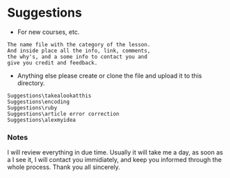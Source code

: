 # Suggestions

- For new courses, etc.
```
The name file with the category of the lesson. 
And inside place all the info, link, comments, 
the why's, and a some info to contact you and 
give you credit and feedback. 
```
- Anything else please create or clone the file and upload it to this directory.
```
Suggestions\takealookatthis
Suggestions\encoding
Suggestions\ruby
Suggestions\article error correction
Suggestions\alexmyidea
```

### Notes

I will review everything in due time. Usually it will take me a day, as soon as a I see it, I will contact you immidiately, and keep you informed through the whole process. 
Thank you all sincerely. 
